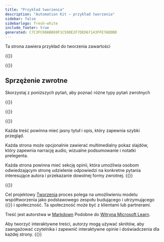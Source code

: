 ```yaml
---
title: "Przykład tworzenia"
description: "Automation Kit — przykład tworzenia"
sidebar: false
sidebarlogo: fresh-white
include_footer: true
generated: C7C3FC08AB869F1C59DE2F7DED67143FFE7ADDBD
---
```


<div class="optional">

Ta strona zawiera przykład do tworzenia zawartości

</div>

{{<presentation slides="1,2">}}

<div class="optional">

{{<presentationStyles>}}

## Sprzężenie zwrotne

Skorzystaj z poniższych pytań, aby poznać różne typy pytań zwrotnych

{{<questions name="/content/pl/contribution/sample.json" completed="Dziękujemy za wypełnienie pytań" showNavigationButtons="false" locale="pl">}}

</div>

</div>

{{<slideStyles>}}

{{<slide  id="slide1" audio="authoring/overview.mp3?v=1" description="Authoring Overview" localImage="/images/illustrations/Authoring-Overview.svg" >}}

Każda treść powinna mieć jasny tytuł i opis, który zapewnia szybki przegląd.

Każda strona może opcjonalnie zawierać multimedialny pokaz slajdów, który zapewnia narrację audio, wizualne podsumowanie i notatki prelegenta.

Każda strona powinna mieć sekcję opinii, która umożliwia osobom odwiedzającym stronę udzielenie odpowiedzi na konkretne pytania interesujące autora i przekazanie dowolnej formy zwrotnej.
{{</slide>}}

{{<slide  id="slide2" audio="authoring/goals.mp3" description="Authoring Goals" localImage="/images/illustrations/Authoring-Goals.svg" >}}

Cel projektowy [Tworzenia](/pl/contribution/authoring) proces polega na umożliwieniu modelu współtworzenia jako podstawowego zespołu budującego i utrzymującego {{<product-name>}} i społeczność. Ta społeczność może być z klientami lub partnerami.

Treść jest autorstwa w [Markdown](https://learn.microsoft.com/contribute/markdown-reference) Podobne do [Witryna Microsoft Learn](https://learn.microsoft.com).

Aby tworzyć interaktywne treści, autorzy mogą używać skrótów, aby zaangażować czytelnika i zapewnić interaktywne opinie i doświadczenia dla każdej strony.
{{</slide>}}
